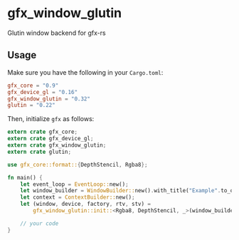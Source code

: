 # gfx_window_glutin

Glutin window backend for gfx-rs

## Usage

Make sure you have the following in your `Cargo.toml`:

```toml
gfx_core = "0.9"
gfx_device_gl = "0.16"
gfx_window_glutin = "0.32"
glutin = "0.22"
```

Then, initialize `gfx` as follows:

```rust
extern crate gfx_core;
extern crate gfx_device_gl;
extern crate gfx_window_glutin;
extern crate glutin;

use gfx_core::format::{DepthStencil, Rgba8};

fn main() {
    let event_loop = EventLoop::new();
    let window_builder = WindowBuilder::new().with_title("Example".to_owned());
    let context = ContextBuilder::new();
    let (window, device, factory, rtv, stv) =
        gfx_window_glutin::init::<Rgba8, DepthStencil, _>(window_builder, context, &event_loop);

    // your code
}
```
